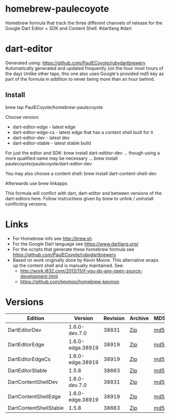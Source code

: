 homebrew-paulecoyote
====================

Homebrew formula that track the three different channels of release for the Google Dart Editor + SDK and Content Shell.  #dartlang #dart

dart-editor
===========

Generated using: https://github.com/PaulECoyote/rubydartbrewery
Automatically generated and updated frequently (on the hour most hours of the day)
Unlike other taps, this one also uses Google's provided md5 key as part of the formula in addition to never being more than an hour behind.

Install
-------
brew tap PaulECoyote/homebrew-paulecoyote

Choose version:
* dart-editor-edge - latest edge
* dart-editor-edge-cs - latest edge that has a content shell built for it
* dart-editor-dev - latest dev
* dart-editor-stable - latest stable build

For just the editor and SDK:
brew install dart-edtitor-dev
... though using a more qualified name may be necessary ...
brew install paulecoyote/paulecoyote/dart-editor-dev

You may also choose a content shell:
brew install dart-content-shell-dev

Afterwards use 
brew linkapps

This formula will conflict with dart, dart-editor and between versions of the dart-editors here.  Follow instructions given by brew to unlink / uninstall conflicting versions.

Links
=====
* For Homebrew info see http://brew.sh
* For the Google Dart language see https://www.dartlang.org/
* For the scripts that generate these homebrew formula see https://github.com/PaulECoyote/rubydartbrewery
* Based on work originally done by Kevin Moore. This alternative wraps up the content shell and is manually maintained.  See: 
    * http://work.j832.com/2013/11/if-you-do-any-open-source-development.html
    * https://github.com/kevmoo/homebrew-kevmoo

Versions
========
| Edition | Version | Revision | Archive | MD5 | Notes |
| ------- | ------- | -------- | ------- | --- | ----- |
| DartEditorDev | 1.6.0-dev.7.0 | 38831 | [Zip](https://storage.googleapis.com/dart-archive/channels/dev/release/38831/editor/darteditor-macos-x64.zip) | [md5](https://storage.googleapis.com/dart-archive/channels/dev/release/38831/editor/darteditor-macos-x64.zip.md5sum) | [Changes](https://storage.googleapis.com/dart-archive/channels/dev/release/latest/changelog.html) |
| DartEditorEdge | 1.6.0-edge.38919 | 38919 | [Zip](https://storage.googleapis.com/dart-archive/channels/be/raw/38919/editor/darteditor-macos-x64.zip) | [md5](https://storage.googleapis.com/dart-archive/channels/be/raw/38919/editor/darteditor-macos-x64.zip.md5sum) | - |
| DartEditorEdgeCs | 1.6.0-edge.38919 | 38919 | [Zip](https://storage.googleapis.com/dart-archive/channels/be/raw/38919/editor/darteditor-macos-x64.zip) | [md5](https://storage.googleapis.com/dart-archive/channels/be/raw/38919/editor/darteditor-macos-x64.zip.md5sum) | - |
| DartEditorStable | 1.5.8 | 38663 | [Zip](https://storage.googleapis.com/dart-archive/channels/stable/release/38663/editor/darteditor-macos-x64.zip) | [md5](https://storage.googleapis.com/dart-archive/channels/stable/release/38663/editor/darteditor-macos-x64.zip.md5sum) | [Changes](https://storage.googleapis.com/dart-archive/channels/stable/release/latest/changelog.html) |
| DartContentShellDev | 1.6.0-dev.7.0 | 38831 | [Zip](https://storage.googleapis.com/dart-archive/channels/dev/release/38831/dartium/content_shell-macos-ia32-release.zip) | [md5](https://storage.googleapis.com/dart-archive/channels/dev/release/38831/dartium/content_shell-macos-ia32-release.zip.md5sum) | - |
| DartContentShellEdge | 1.6.0-edge.38919 | 38919 | [Zip](https://storage.googleapis.com/dart-archive/channels/be/raw/38919/dartium/content_shell-macos-ia32-release.zip) | [md5](https://storage.googleapis.com/dart-archive/channels/be/raw/38919/dartium/content_shell-macos-ia32-release.zip.md5sum) | - |
| DartContentShellStable | 1.5.8 | 38663 | [Zip](https://storage.googleapis.com/dart-archive/channels/stable/release/38663/dartium/content_shell-macos-ia32-release.zip) | [md5](https://storage.googleapis.com/dart-archive/channels/stable/release/38663/dartium/content_shell-macos-ia32-release.zip.md5sum) | - |
